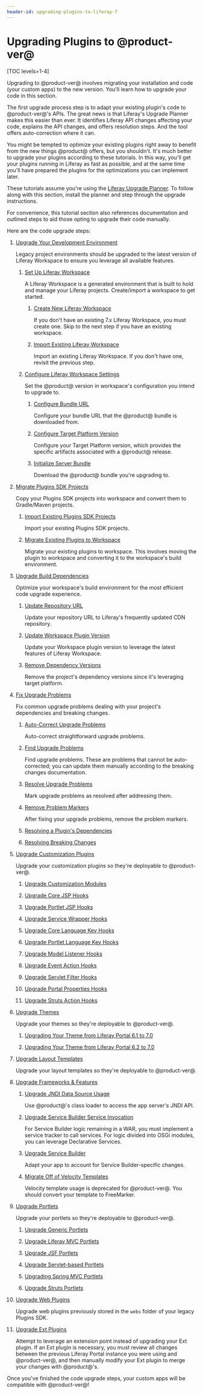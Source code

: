 ```yaml
---
header-id: upgrading-plugins-to-liferay-7
---
```


# Upgrading Plugins to @product-ver@

[TOC levels=1-4]

Upgrading to @product-ver@ involves migrating your installation and code (your
custom apps) to the new version. You'll learn how to upgrade your code in this
section.

The first upgrade process step is to adapt your existing plugin's code to
@product-ver@'s APIs. The great news is that Liferay's Upgrade Planner makes this
easier than ever. It identifies Liferay API changes affecting your code, 
explains the API changes, and offers resolution steps. And the tool offers 
auto-correction where it can. 

You might be tempted to optimize your existing plugins right away to benefit 
from the new things @product@ offers, but you shouldn't. It's much better to
upgrade your plugins according to these tutorials. In this way, you'll get your 
plugins running in Liferay as fast as possible, and at the same time you'll have 
prepared the plugins for the optimizations you can implement later. 

These tutorials assume you're using the
[Liferay Upgrade Planner](/docs/7-0/tutorials/-/knowledge_base/t/liferay-upgrade-planner).
To follow along with this section, install the planner and step through the
upgrade instructions.

For convenience, this tutorial section also references documentation and
outlined steps to aid those opting to upgrade their code manually.

Here are the code upgrade steps:

1.  [Upgrade Your Development Environment](/docs/7-0/tutorials/-/knowledge_base/t/upgrading-your-development-environment)

    Legacy project environments should be upgraded to the latest version of
    Liferay Workspace to ensure you leverage all available features.

    1.  [Set Up Liferay Workspace](/docs/7-0/tutorials/-/knowledge_base/t/upgrading-your-development-environment#setting-up-liferay-workspace)

        A Liferay Workspace is a generated environment that is built to hold
        and manage your Liferay projects. Create/import a workspace to get
        started.

        1.  [Create New Liferay Workspace](/docs/7-0/tutorials/-/knowledge_base/t/upgrading-your-development-environment#creating-new-liferay-workspace)

            If you don't have an existing 7.x Liferay Workspace, you must create
            one. Skip to the next step if you have an existing workspace.

        2.  [Import Existing Liferay Workspace](/docs/7-0/tutorials/-/knowledge_base/t/upgrading-your-development-environment#importing-existing-liferay-workspace)

            Import an existing Liferay Workspace. If you don't have one, revisit
            the previous step.

    2.  [Configure Liferay Workspace Settings](/docs/7-0/tutorials/-/knowledge_base/t/upgrading-your-development-environment#configuring-liferay-workspace-settings)

        Set the @product@ version in workspace's configuration you intend to
        upgrade to.

        1.  [Configure Bundle URL](/docs/7-0/tutorials/-/knowledge_base/t/upgrading-your-development-environment#configuring-bundle-url)

            Configure your bundle URL that the @product@ bundle is downloaded
            from.

        2.  [Configure Target Platform Version](/docs/7-0/tutorials/-/knowledge_base/t/upgrading-your-development-environment#configuring-target-platform-version)

            Configure your Target Platform version, which provides the specific
            artifacts associated with a @product@ release.

        3.  [Initialize Server Bundle](/docs/7-0/tutorials/-/knowledge_base/t/upgrading-your-development-environment#initializing-server-bundle)

            Download the @product@ bundle you're upgrading to.

2.  [Migrate Plugins SDK Projects](/docs/7-0/tutorials/-/knowledge_base/t/migrating-plugins-sdk-projects-to-liferay-workspace)

    Copy your Plugins SDK projects into workspace and convert them to
    Gradle/Maven projects.

    1.  [Import Existing Plugins SDK Projects](/docs/7-0/tutorials/-/knowledge_base/t/migrating-plugins-sdk-projects-to-liferay-workspace#importing-existing-plugins-sdk-projects)

        Import your existing Plugins SDK projects.

    2.  [Migrate Existing Plugins to Workspace](/docs/7-0/tutorials/-/knowledge_base/t/migrating-plugins-sdk-projects-to-liferay-workspace#migrating-existing-plugins-to-workspace)

        Migrate your existing plugins to workspace. This involves moving the
        plugin to workspace and converting it to the workspace's build
        environment.

3.  [Upgrade Build Dependencies](/docs/7-0/tutorials/-/knowledge_base/t/upgrading-build-dependencies)

    Optimize your workspace's build environment for the most efficient code
    upgrade experience.

    1.  [Update Repository URL](/docs/7-0/tutorials/-/knowledge_base/t/upgrading-build-dependencies#updating-the-repository-url)

        Update your repository URL to Liferay's frequently updated CDN
        repository.

    2. [Update Workspace Plugin Version](/docs/7-0/tutorials/-/knowledge_base/t/upgrading-build-dependencies#updating-the-workspace-plugin-version)

        Update your Workspace plugin version to leverage the latest features of
        Liferay Workspace.

    3.  [Remove Dependency Versions](/docs/7-0/tutorials/-/knowledge_base/t/upgrading-build-dependencies#removing-your-projects-build-dependency-versions)

        Remove the project's dependency versions since it's leveraging target
        platform.

4.  [Fix Upgrade Problems](/docs/7-0/tutorials/-/knowledge_base/t/fixing-upgrade-problems)

    Fix common upgrade problems dealing with your project's dependencies and
    breaking changes.

    1.  [Auto-Correct Upgrade Problems](/docs/7-0/tutorials/-/knowledge_base/t/fixing-upgrade-problems#auto-correcting-upgrade-problems)

        Auto-correct straightforward upgrade problems.

    2.  [Find Upgrade Problems](/docs/7-0/tutorials/-/knowledge_base/t/fixing-upgrade-problems#finding-upgrade-problems)

        Find upgrade problems. These are problems that cannot be auto-corrected;
        you can update them manually according to the breaking changes
        documentation.

    3.  [Resolve Upgrade Problems](/docs/7-0/tutorials/-/knowledge_base/t/fixing-upgrade-problems#resolving-upgrade-problems)

        Mark upgrade problems as resolved after addressing them.

    4.  [Remove Problem Markers](/docs/7-0/tutorials/-/knowledge_base/t/fixing-upgrade-problems#removing-problem-markers)

        After fixing your upgrade problems, remove the problem markers.

    5.  [Resolving a Plugin's Dependencies](/docs/7-0/tutorials/-/knowledge_base/t/resolving-a-plugins-dependencies)

    6.  [Resolving Breaking Changes](/docs/7-0/tutorials/-/knowledge_base/t/resolving-breaking-changes)

5.  [Upgrade Customization Plugins](/docs/7-0/tutorials/-/knowledge_base/t/upgrading-hook-plugins)

    Upgrade your customization plugins so they're deployable to @product-ver@.

    1.  [Upgrade Customization Modules](/docs/7-0/tutorials/-/knowledge_base/t/upgrading-customization-modules)

    2.  [Upgrade Core JSP Hooks](/docs/7-0/tutorials/-/knowledge_base/t/upgrading-core-jsp-hooks)

    3.  [Upgrade Portlet JSP Hooks](/docs/7-0/tutorials/-/knowledge_base/t/upgrading-app-jsp-hook-plugins)

    4.  [Upgrade Service Wrapper Hooks](/docs/7-0/tutorials/-/knowledge_base/t/upgrading-service-wrappers)

    5.  [Upgrade Core Language Key Hooks](/docs/7-0/tutorials/-/knowledge_base/t/upgrading-core-language-key-hooks)

    6.  [Upgrade Portlet Language Key Hooks](/docs/7-0/tutorials/-/knowledge_base/t/upgrading-app-jsp-hook-plugins)

    7.  [Upgrade Model Listener Hooks](/docs/7-0/tutorials/-/knowledge_base/t/upgrading-model-listener-hooks)

    8.  [Upgrade Event Action Hooks](/docs/7-0/tutorials/-/knowledge_base/t/upgrading-portal-property-and-event-action-hooks)

    9.  [Upgrade Servlet Filter Hooks](/docs/7-0/tutorials/-/knowledge_base/t/upgrading-servlet-filter-hooks)

    10. [Upgrade Portal Properties Hooks](/docs/7-0/tutorials/-/knowledge_base/t/upgrading-portal-property-and-event-action-hooks)

    11. [Upgrade Struts Action Hooks](/docs/7-0/tutorials/-/knowledge_base/t/converting-strutsactionwrappers-to-mvccommands)

6.  [Upgrade Themes](/docs/7-0/tutorials/-/knowledge_base/t/upgrading-themes-intro)

    Upgrade your themes so they're deployable to @product-ver@.

    1. [Upgrading Your Theme from Liferay Portal 6.1 to 7.0](/docs/7-0/tutorials/-/knowledge_base/t/upgrading-your-theme-from-6-1-to-7-0)

    2. [Upgrading Your Theme from Liferay Portal 6.2 to 7.0](/docs/7-0/tutorials/-/knowledge_base/t/upgrading-themes)

7.  [Upgrade Layout Templates](/docs/7-0/tutorials/-/knowledge_base/t/upgrading-layout-templates)

    Upgrade your layout templates so they're deployable to @product-ver@.

8.  [Upgrade Frameworks & Features](/docs/7-0/tutorials/-/knowledge_base/t/upgrading-frameworks-and-features)

    1.  [Upgrade JNDI Data Source Usage](/docs/7-0/tutorials/-/knowledge_base/t/upgrading-jndi-data-source-usage)

        Use @product@'s class loader to access the app server's JNDI API.

    2.  [Upgrade Service Builder Service Invocation](/docs/7-0/tutorials/-/knowledge_base/t/upgrading-service-builder-service-invocation)

        For Service Builder logic remaining in a WAR, you must implement a
        service tracker to call services. For logic divided into OSGi modules,
        you can leverage Declarative Services.

    3.  [Upgrade Service Builder](/docs/7-0/tutorials/-/knowledge_base/t/upgrading-service-builder)

        Adapt your app to account for Service Builder-specific changes.

    4.  [Migrate Off of Velocity Templates](/docs/7-0/tutorials/-/knowledge_base/t/migrating-off-of-velocity-templates)

        Velocity template usage is deprecated for @product-ver@. You should
        convert your template to FreeMarker.

9. [Upgrade Portlets](/docs/7-0/tutorials/-/knowledge_base/t/upgrading-portlet-plugins)

    Upgrade your portlets so they're deployable to @product-ver@.

    1.  [Upgrade Generic Portlets](/docs/7-0/tutorials/-/knowledge_base/t/upgrading-a-genericportlet)

    2.  [Upgrade Liferay MVC Portlets](/docs/7-0/tutorials/-/knowledge_base/t/upgrading-a-liferay-mvc-portlet)

    3.  [Upgrade JSF Portlets](/docs/7-0/tutorials/-/knowledge_base/t/upgrading-a-liferay-jsf-portlet)

    4.  [Upgrade Servlet-based Portlets](/docs/7-0/tutorials/-/knowledge_base/t/upgrading-a-servlet-based-portlet)

    5.  [Upgrading Spring MVC Portlets](/docs/7-0/tutorials/-/knowledge_base/t/upgrading-a-spring-mvc-portlet)

    6.  [Upgrade Struts Portlets](/docs/7-0/tutorials/-/knowledge_base/t/upgrading-a-struts-portlet)

10. [Upgrade Web Plugins](/docs/7-0/tutorials/-/knowledge_base/t/upgrading-web-plugins)

    Upgrade web plugins previously stored in the `webs` folder of your legacy
    Plugins SDK.

11. [Upgrade Ext Plugins](/docs/7-0/tutorials/-/knowledge_base/t/upgrading-ext-plugins)

    Attempt to leverage an extension point instead of upgrading your Ext plugin.
    If an Ext plugin is necessary, you must review all changes between the
    previous Liferay Portal instance you were using and @product-ver@, and then
    manually modify your Ext plugin to merge your changes with @product@'s.

Once you've finished the code upgrade steps, your custom apps will be compatible
with @product-ver@! 
